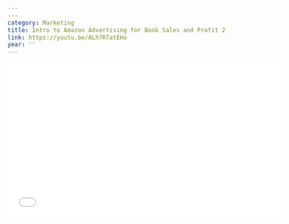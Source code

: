 ```yaml
---
---
category: Marketing
title: Intro to Amazon Advertising for Book Sales and Profit 2
link: https://youtu.be/ALh7RTatEHo
year: ''
---
```

<iframe width="560" height="315" src="{{ page.link }}" frameborder="0" allowfullscreen></iframe>
